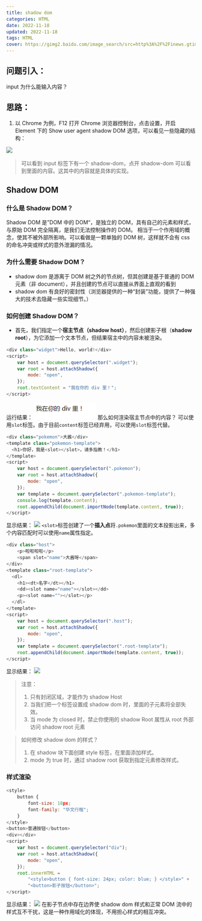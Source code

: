 ```yaml
---
title: shadow dom
categories: HTML
date: 2022-11-18
updated: 2022-11-18
tags: HTML
cover: https://gimg2.baidu.com/image_search/src=http%3A%2F%2Finews.gtimg.com%2Fnewsapp_bt%2F0%2F11452172135%2F1000&refer=http%3A%2F%2Finews.gtimg.com&app=2002&size=f9999,10000&q=a80&n=0&g=0n&fmt=auto
---
```


## 问题引入：

input 为什么能输入内容？

## 思路：

1. 以 Chrome 为例，F12 打开 Chrome 浏览器控制台，点击设置，开启 Element 下的 Show user agent shadow DOM 选项，可以看见一些隐藏的结构：

![](https://cdn.jsdelivr.net/gh/coder-fang/myBlogImgRespository/img/20221208130211.png)

> 可以看到 input 标签下有一个 shadow-dom，点开 shadow-dom 可以看到里面的内容。这其中的内容就是具体的实现。

## Shadow DOM

### 什么是 Shadow DOM？

Shadow DOM 是”DOM 中的 DOM“，是独立的 DOM，具有自己的元素和样式，与原始 DOM 完全隔离，是我们无法控制操作的 DOM。
相当于一个作用域的概念，使其不被外部所影响。可以看做是一颗单独的 DOM 树，这样就不会有 css 的命名冲突或样式的意外泄漏的情况。

### 为什么需要 Shadow DOM？

- shadow dom 是游离于 DOM 树之外的节点树，但其创建是基于普通的 DOM 元素（非 document），并且创建的节点可以直接从界面上直观的看到
- shadow dom 有良好的密封性（浏览器提供的一种“封装”功能，提供了一种强大的技术去隐藏一些实现细节。）

### 如何创建 Shadow DOM？

- 首先，我们指定一个**宿主节点（shadow host）**，然后创建影子根（**shadow root**），为它添加一个文本节点，但结果宿主中的内容未被渲染。

```javascript
<div class="widget">Hello, world!</div>
<script>
    var host = document.querySelector(".widget");
    var root = host.attachShadow({
        mode: "open",
    });
    root.textContent = "我在你的 div 里！";
</script>
```

运行结果：
![](https://raw.githubusercontent.com/coder-fang/myBlogImgRespository/master/img/649e.png)
那么如何渲染宿主节点中的内容？
可以使用`slot`标签。由于目前`content`标签已经弃用，可以使用`slot`标签代替。

```javascript
<div class="pokemon">大酱</div>
<template class="pokemon-template">
  <h1>你好，我是<slot></slot>，请多指教！</h1>
</template>
<script>
    var host = document.querySelector(".pokemon");
    var root = host.attachShadow({
        mode: "open",
    });
    var template = document.querySelector(".pokemon-template");
    console.log(template.content);
    root.appendChild(document.importNode(template.content, true));
</script>
```

显示结果：
![](https://cdn.jsdelivr.net/gh/coder-fang/myBlogImgRespository/img/20221208130237.png)
`<slot>`标签创建了一个**插入点**将`.pokemon`里面的文本投影出来，多个内容匹配时可以使用`name`属性指定。

```javascript
<div class="host">
    <p>啦啦啦啦</p>
    <span slot="name">大酱呀</span>
</div>
<template class="root-template">
  <dl>
    <h1><dt>名字</dt></h1>
    <dd><slot name="name"></slot></dd>
    <p><slot name=""></slot></p>
  </dl>
</template>
<script>
    var host = document.querySelector(".host");
    var root = host.attachShadow({
        mode: "open",
    });
    var template = document.querySelector(".root-template");
    root.appendChild(document.importNode(template.content, true));
</script>
```

显示结果：
![](https://cdn.jsdelivr.net/gh/coder-fang/myBlogImgRespository/img/20221208130255.png)

> 注意：
>
> 1. 只有封闭区域，才能作为 shadow Host
> 2. 当我们把一个标签设置成 shadow dom 时，里面的子元素将全部失效。
> 3. 当 mode 为 closed 时，禁止你使用的 shadow Root 属性从 root 外部访问 shadow root 元素

> 如何修改 shadow dom 的样式？
>
> 1. 在 shadow 块下面创建 style 标签，在里面添加样式。
> 2. mode 为 true 时，通过 shadow root 获取到指定元素修改样式。

### 样式渲染

```javascript
<style>
    button {
        font-size: 18px;
        font-family: "华文行楷";
    }
</style>
<button>普通按钮</button>
<div></div>
<script>
    var host = document.querySelector("div");
    var root = host.attachShadow({
        mode: "open",
    });
    root.innerHTML =
        "<style>button { font-size: 24px; color: blue; } </style>" +
        "<button>影子按钮</button>";
</script>
```

显示结果：
![](https://cdn.jsdelivr.net/gh/coder-fang/myBlogImgRespository/img/20221208130315.png)
在影子节点中存在边界使 shadow dom 样式和正常 DOM 流中的样式互不干扰，这是一种作用域化的体现，不用担心样式的相互冲突。
